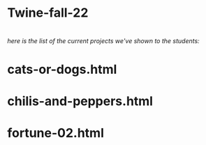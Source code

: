 # Twine-fall-22
# <h6>here is the list of the current projects we've shown to the students:</h6>
# 
# cats-or-dogs.html
# chilis-and-peppers.html
# fortune-02.html
#
#
#
